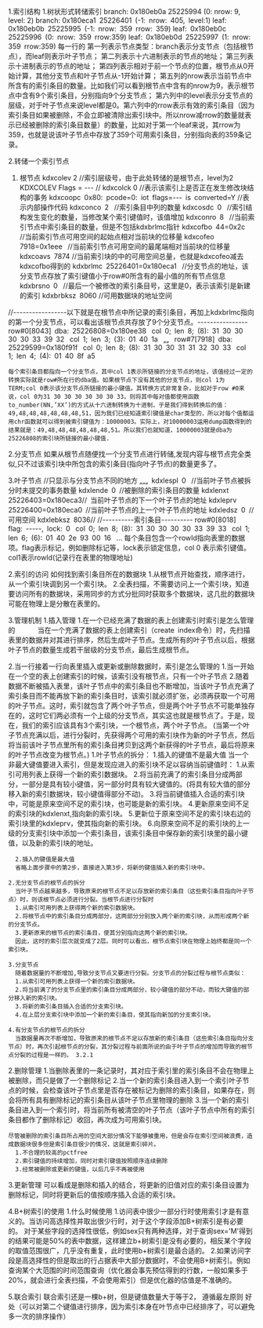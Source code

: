 1.索引结构
  1.树状形式转储索引
    branch: 0x180eb0a 25225994 (0: nrow: 9, level: 2) 
      branch: 0x180eca1 25226401 (-1: nrow: 405, level:1)
        leaf: 0x180eb0b 25225995 (-1: nrow: 359 rrow: 359)
        leaf: 0x180eb0c 25225996 (0: nrow: 359 rrow:359)
        leaf: 0x180eb0d 25225997 (1: nrow: 359 rrow:359)
    每一行的
      第一列表示节点类型：branch表示分支节点（包括根节点），而leaf则表示叶子节点；
      第二列表示十六进制表示的节点的地址；
      第三列表示十进制表示的节点的地址；
      第四列表示相对于前一个节点的位置，根节点从0开始计算，其他分支节点和叶子节点从-1开始计算；
      第五列的nrow表示当前节点中所含有的索引条目的数量。比如我们可以看到根节点中含有的nrow为9，表示根节点中含有9个索引条目，分别指向9个分支节点；
      第六列中的level表示分支节点的层级，对于叶子节点来说level都是0。第六列中的rrow表示有效的索引条目（因为索引条目如果被删除，不会立即被清除出索引块中。所以nrow减rrow的数量就表示已经被删除的索引条目数量）的数量，比如对于第一个leaf来说，其rrow为359，也就是说该叶子节点中存放了359个可用索引条目，分别指向表的359条记录。

  2.转储一个索引节点
   1. 根节点
    kdxcolev 2                                           //索引层级号，由于此处转储的是根节点，level为2
    KDXCOLEV Flags = ---                                 //
    kdxcolck 0                                           //表示该索引上是否正在发生修改块结构的事务
    kdxcoopc 0x80: pcode=0: iot flags=--- is converted=Y //表示内部操作代码
    kdxconco 2                                           //索引条目中列的数量
    kdxcosdc 0                                           //索引结构发生变化的数量，当修改某个索引键值时，该值增加
    kdxconro 8                                           //当前索引节点中索引条目的数量，但是不包括kdxbrlmc指针
    kdxcofbo 44=0x2c                                     //当前索引节点可用空间的起始点相对当前块的位移量
    kdxcofeo 7918=0x1eee                                 //当前索引节点可用空间的最尾端相对当前块的位移量
    kdxcoavs 7874                                        //当前索引块的中的可用空间总量，也就是kdxcofeo减去kdxcofbo得到的
    kdxbrlmc 25226401=0x180eca1                          //分支节点的地址，该分支节点存放了索引键值小于row#0所含有的最小值的所有节点信息
    kdxbrsno 0                                           //最后一个被修改的索引条目号，这里是0，表示该索引是新建的索引
    kdxbrbksz 8060                                       //可用数据块的地址空间

//-----------------以下就是在根节点中所记录的索引条目，再加上kdxbrlmc指向的第一个分支节点，可以看出该根节点共存放了9个分支节点。----------------
    row#0[8043] dba: 25226808=0x180ee38 
    col 0; len 8; (8): 31 30 30 30 30 33 39 32 
    col 1; len 3; (3): 01 40 1a 
    „„ 
    row#7[7918] dba: 25229599=0x180f91f 
    col 0; len 8; (8): 31 30 30 31 31 32 30 33 
    col 1; len 4; (4): 01 40 8f a5

    每个索引条目都指向一个分支节点，其中col 1表示所链接的分支节点的地址，该值经过一定的转换实际就是row#所在行的dba值。如果根节点下没有其他的分支节点，则col 1为TERM;col 0表示该分支节点所链接的最小键值。其转换方式非常复杂，比如对于row #0来说，col 0为31 30 30 30 30 30 30 33，则将其中每对值都使用函数to_number(NN,’XX’)的方式从十六进制转换为十进制，于是我们得到转换后的值：49,48,48,48,48,48,48,51，因为我们已经知道索引键值是char类型的，所以对每个值都运用chr函数就可以得到被索引键值为：10000003。实际上，对10000003运用dump函数得到的结果就是：49,48,48,48,48,48,48,51。所以我们也就知道，10000003就是dba为25226808的索引块所链接的最小键值.

   2.分支节点
    如果从根节点随便找一个分支节点进行转储,发现内容与根节点完全类似,只不过该索引块中所包含的索引条目(指向叶子节点)的数量更多了。

   3.叶子节点
    //只显示与分支节点不同的地方
    „„„ kdxlespl 0                               //当前叶子节点被拆分时未提交的事务数量
    kdxlende 0 //被删除的索引条目的数量
    kdxlenxt 25226403=0x180eca3// 当前叶子节点的下一个叶子节点的地址
    kdxleprv 25226400=0x180eca0 //当前叶子节点的上一个叶子节点的地址
    kdxledsz 0 //可用空间
    kdxlebksz 8036//
    //----------索引条目----------
    row#0[8018] flag: -----, lock: 0 
    col 0; len 8; (8): 31 30 30 30 30 33 39 33 
    col 1; len 6; (6): 01 40 2e 93 00 16 
    ...
    每个条目包含一个rowId指向表里的数据项。flag表示标记，例如删除标记等，lock表示锁定信息，col 0 表示索引键值。col1表示rowId(记录行在表里的物理地址)


2.索引的访问
  如何找到索引条目所在的数据块
  1.从根节点开始查找，顺序进行，从一个索引块调到另一个索引块。
  2.全表扫描，不需要访问上一个索引块，知道要访问所有的数据块，采用同步的方式分批同时获取多个数据块，这几批的数据块可能在物理上是分散在表里的。


3.管理机制
  1.插入管理
    1.在一个已经充满了数据的表上创建索引时索引是怎么管理的
      当在一个充满了数据的表上创建索引（create index命令）时，先扫描表里的数据并对其进行排序，然后生成叶子节点。生成所有的叶子节点以后，根据叶子节点的数量生成若干层级的分支节点，最后生成根节点。

  2.当一行接着一行向表里插入或更新或删除数据时，索引是怎么管理的
    1.当一开始在一个空的表上创建索引的时候，该索引没有根节点，只有一个叶子节点
    2.随着数据不断被插入表里，该叶子节点中的索引条目也不断增加，当该叶子节点充满了索引条目而不能再放下新的索引条目时，该索引就必须扩张，必须再获取一个可用的叶子节点。这时，索引就包含了两个叶子节点，但是两个叶子节点不可能单独存在的，这时它们两必须有一个上级的分支节点，其实这也就是根节点了。于是，现在，我们的索引应该具有3个索引块，一个根节点，两个叶子节点。
    (当第一个叶子节点充满以后，进行分裂时，先获得两个可用的索引块作为新的叶子节点，然后将当前该叶子节点里所有的索引条目拷贝到这两个新获得的叶子节点，最后将原来的叶子节点改变为根节点。)
    1.叶子节点的拆分：
      1.插入的键值不是最大值
        当一个非最大键值要进入索引，但是发现应进入的索引块不足以容纳当前键值时：
          1.从索引可用列表上获得一个新的索引数据块。
          2.将当前充满了的索引条目分成两部分，一部分是具有较小键值，另一部分时具有较大键值的。(将具有较大值的部分移入新的索引数据块，较小键值得部分不动)。
          3.将当前键值插入合适的索引块中，可能是原来空间不足的索引块，也可能是新的索引块。
          4.更新原来空间不足的索引块的kdxlenxt,指向新的索引块。
          5.更新位于原来空间不足的索引块右边的索引块里的kdxleprv，使其指向新的索引块。
          6.向原来空间不足的索引块的上一级的分支索引块中添加一个索引条目，该索引条目中保存新的索引块里的最小键值，以及新的索引块的地址。

      2.插入的键值是最大值
      省略上面步骤中的第2步，直接进入第3步，将新的键值插入新的索引块中。

    2.无分支节点的根节点的拆分
      当叶子节点越来越多，导致原来的根节点不足以存放新的索引条目（这些索引条目指向叶子节点）时，则该根节点必须进行分裂。当根节点进行分裂时
      1.从索引可用列表上获得两个新的索引数据块。 
      2.将根节点中的索引条目分成两部分，这两部分分别放入两个新的索引块，从而形成两个新的分支节点。 
      3.更新原来的根节点的索引条目，使其分别指向这两个新的索引块。 
      因此，这时的索引层次就变成了2层。同时可以看出，根节点索引块在物理上始终都是同一个索引块。

    3.分支节点
      随着数据量的不断增加,导致分支节点又要进行分裂。分支节点的分裂过程与根节点类似：
      1.从索引可用列表上获得一个新的索引数据块。 
      2.将当前满了的分支节点里的索引条目分成两部分，较小键值的部分不动，而较大键值的部分移入新的索引块。 
      3.将新的索引条目插入合适的分支索引块。 
      4.在上层分支索引块中添加一个新的索引条目，使其指向新加的分支索引块。

    4.有分支节点的根节点的拆分
      当数据量再次不断增加，导致原来的根节点不足以存放新的索引条目（这些索引条目指向分支节点）时，再次引起根节点的分裂，其分裂过程与前面所说的由于叶子节点的增加而导致的根节点分裂的过程是一样的。 3.2.1

  2.删除管理
    1.当删除表里的一条记录时，其对应于索引里的索引条目不会在物理上被删除，而只是做了一个删除标记
    2.当一个新的索引条目进入到一个索引叶子节点的时候，会检查该叶子节点里是否存在被标记为删除的索引条目，如果存在，则会将所有具有删除标记的索引条目从该叶子节点里物理的删除
    3.当一个新的索引条目进入到一个索引时，将当前所有被清空的叶子节点（该叶子节点中所有的索引条目都作了删除标记）收回，再次成为可用索引块。

    尽管被删除的索引条目所占用的空间大部分情况下能够被重用，但是会存在索引空间被浪费，造成数据块很多但是索引条目很少的情况，这就是索引碎片。
      1.不合理的较高的pctfree
      2.索引键值的持续增加，同时对索引键值按照顺序连续删除
      3.经常被删除或更新的键值，以后几乎不再被使用

  3.更新管理
    可以看成是删除和插入的结合，将更新的旧值对应的索引条目设置为删除标记，同时将更新后的值按顺序插入合适的索引块。

4.B+树索引的使用
  1.什么时候使用
    1.访问表中很少一部分行时使用索引才是有意义的。当访问高选择性并取出很少行时，对于这个字段添加B+树索引是有必要的。
      对于某些字段的选择性很低，例如sex只有两种选择，对于查询sex='M'得到的结果可能是50%的表中数据，这样建立b+树索引是没有必要的，相反某个字段的取值范围很广，几乎没有重复，此时使用b+树索引是最合适的。
    2.如果访问字段是高选择性的但是取出的行占据表中大部分数据时，不会使用B+树索引。例如查询某个大范围的时间范围查询（优化器会事先预估得到的行数，一般如果多于20%，就会进行全表扫描，不会使用索引）但是优化器的估值是不准确的。

5.联合索引
  联合索引还是一棵b+树，但是键值数量大于等于2，
  遵循最左原则
  好处（可以对第二个键值进行排序，因为索引本身在叶节点中已经排序了，可以避免多一次的排序操作）




